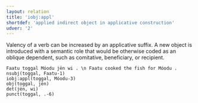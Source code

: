 ```yaml
---
layout: relation
title: 'iobj:appl'
shortdef: 'applied indirect object in applicative construction'
udver: '2'
---
```


Valency of a verb can be increased by an applicative suffix. A new object is introduced with
a semantic role that would be otherwise coded as an oblique dependent, such as comitative,
beneficiary, or recipient.

~~~ sdparse
Faatu toggal Móodu jën wi . \n Faatu cooked the fish for Móodu .
nsubj(toggal, Faatu-1)
iobj:appl(toggal, Móodu-3)
obj(toggal, jën)
det(jën, wi)
punct(toggal, .-6)
~~~

<!-- Interlanguage links updated Ne 5. května 2024, 18:21:17 CEST -->
